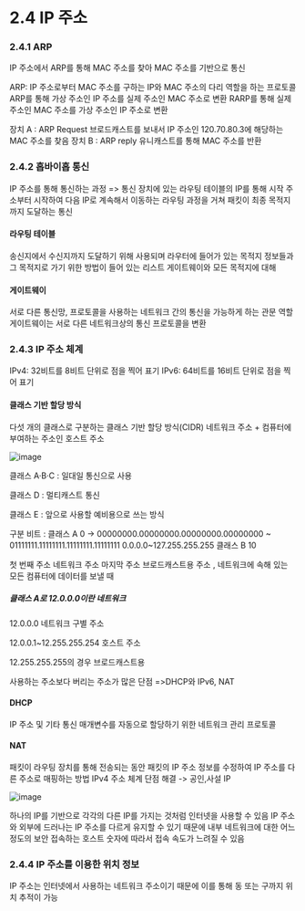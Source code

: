 # 2.4 IP 주소

### 2.4.1 ARP
IP 주소에서 ARP를 통해 MAC 주소를 찾아 MAC 주소를 기반으로 통신

ARP: IP 주소로부터 MAC 주소를 구하는 IP와 MAC 주소의 다리 역할을 하는 프로토콜
     ARP를 통해 가상 주소인 IP 주소를 실제 주소인 MAC 주소로 변환
     RARP를 통해 실제 주소인 MAC 주소를 가상 주소인 IP 주소로 변환

장치 A : ARP Request 브로드캐스트를 보내서 IP 주소인 120.70.80.3에 해당하는 MAC 주소를 찾음
장치 B : ARP reply 유니캐스트를 통해 MAC 주소를 반환

### 2.4.2 홉바이홉 통신
IP 주소를 통해 통신하는 과정
=> 통신 장치에 있는 라우팅 테이블의 IP를 통해 시작 주소부터 시작하여 다음 IP로 계속해서 이동하는 라우팅 과정을 거쳐 패킷이 최종 목적지까지 도달하는 통신

#### 라우팅 테이블
송신지에서 수신지까지 도달하기 위해 사용되며 라우터에 들어가 있는 목적지 정보들과 그 목적지로 가기 위한 방법이 들어 있는 리스트
게이트웨이와 모든 목적지에 대해

#### 게이트웨이
서로 다른 통신망, 프로토콜을 사용하는 네트워크 간의 통신을 가능하게 하는 관문 역할
게이트웨이는 서로 다른 네트워크상의 통신 프로토콜을 변환

### 2.4.3 IP 주소 체계
IPv4: 32비트를 8비트 단위로 점을 찍어 표기
IPv6: 64비트를 16비트 단위로 점을 찍어 표기

#### 클래스 기반 할당 방식
다섯 개의 클래스로 구분하는 클래스 기반 할당 방식(CIDR)
네트워크 주소 + 컴퓨터에 부여하는 주소인 호스트 주소

![image](https://github.com/98000001/CS-Study/assets/96863137/aa54511a-6cb5-45e1-98f3-bdf8ca4e4019)

클래스 A·B·C : 일대일 통신으로 사용

클래스 D : 멀티캐스트 통신

클래스 E : 앞으로 사용할 예비용으로 쓰는 방식

구분 비트 : 클래스 A 0 ->  00000000.00000000.00000000.00000000 ~ 01111111.11111111.11111111.11111111
0.0.0.0~127.255.255.255
클래스 B 10

첫 번째 주소 네트워크 주소
마지막 주소 브로드캐스트용 주소 , 네트워크에 속해 있는 모든 컴퓨터에 데이터를 보낼 때

##### 클래스 A로 12.0.0.0이란 네트워크

12.0.0.0 네트워크 구별 주소

12.0.0.1~12.255.255.254 호스트 주소

12.255.255.255의 경우 브로드캐스트용

사용하는 주소보다 버리는 주소가 많은 단점
=>DHCP와 IPv6, NAT

#### DHCP
IP 주소 및 기타 통신 매개변수를 자동으로 할당하기 위한 네트워크 관리 프로토콜

#### NAT
패킷이 라우팅 장치를 통해 전송되는 동안 패킷의 IP 주소 정보를 수정하여 IP 주소를 다른 주소로 매핑하는 방법
IPv4 주소 체계 단점 해결 -> 공인,사설 IP

![image](https://github.com/98000001/CS-Study/assets/96863137/5f79dbe5-0d25-410b-a02d-2f4c771127e7)

하나의 IP를 기반으로 각각의 다른 IP를 가지는 것처럼 인터넷을 사용할 수 있음
IP 주소와 외부에 드러나는 IP 주소를 다르게 유지할 수 있기 때문에 내부 네트워크에 대한 어느 정도의 보안
접속하는 호스트 숫자에 따라서 접속 속도가 느려질 수 있음

### 2.4.4 IP 주소를 이용한 위치 정보
IP 주소는 인터넷에서 사용하는 네트워크 주소이기 때문에 이를 통해 동 또는 구까지 위치 추적이 가능
